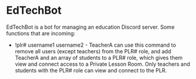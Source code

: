 # EdTechBot

EdTechBot is a bot for managing an education Discord server. Some functions that are incoming:

- !plr# username1 username2 - TeacherA can use this command to remove all users (except teachers) from the PLR# role, and add TeacherA and an array of students to a PLR# role, which gives them view and connect access to a Private Lesson Room. Only teachers and students with the PLR# role can view and connect to the PLR.
